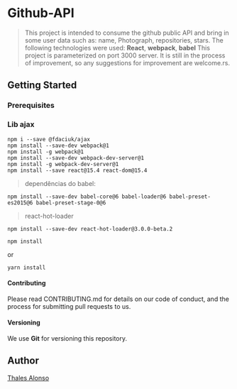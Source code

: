 # Github-API

> This project is intended to consume the github public API and bring in some user data such as:
name,
Photograph,
repositories,
stars.
The following technologies were used:
**React**, **webpack**,  **babel**
This project is parameterized on port 3000 server.
It is still in the process of improvement, so any suggestions for improvement are welcome.rs.


## Getting Started
### Prerequisites
### Lib ajax
```node
npm i --save @fdaciuk/ajax
npm install --save-dev webpack@1
npm install -g webpack@1
npm install --save-dev webpack-dev-server@1
npm install -g webpack-dev-server@1
npm install --save react@15.4 react-dom@15.4
```

> dependências do babel:
```node
npm install --save-dev babel-core@6 babel-loader@6 babel-preset-es2015@6 babel-preset-stage-0@6
```
> react-hot-loader
```react
npm install --save-dev react-hot-loader@3.0.0-beta.2
```





```node
npm install
```
or 
``` node
yarn install 
```


#### Contributing 
Please read CONTRIBUTING.md for details on our code of conduct, and the process for submitting pull requests to us.

#### Versioning
 We use **Git** for versioning this repository.

## Author
[Thales Alonso](https://twitter.com/thalesalonsoo)
